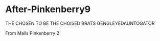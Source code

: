 # After-Pinkenberry9

THE CHOSEN TO BE THE CHOISED BRATS GENGLEYEDAUNTOGATOR

From Mails Pinkenberry 2
